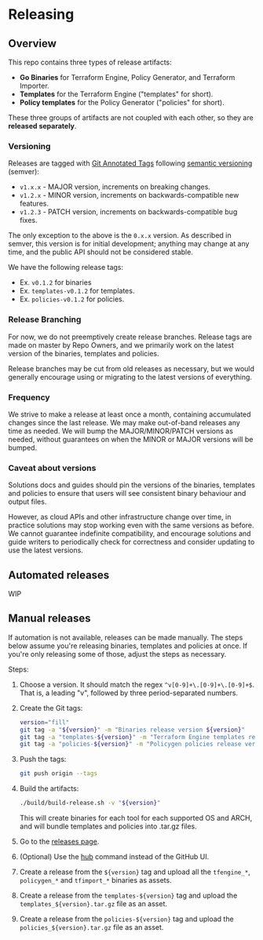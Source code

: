 <!-- markdownlint-configure-file { "MD013": { "line_length": 120 } } -->
# Releasing

## Overview

This repo contains three types of release artifacts:

* **Go Binaries** for Terraform Engine, Policy Generator, and Terraform Importer.
* **Templates** for the Terraform Engine ("templates" for short).
* **Policy templates** for the Policy Generator ("policies" for short).

These three groups of artifacts are not coupled with each other, so they are **released separately**.

### Versioning

Releases are tagged with [Git Annotated Tags](https://git-scm.com/book/en/v2/Git-Basics-Tagging) following [semantic
versioning](https://semver.org/) (semver):

* `v1.x.x` - MAJOR version, increments on breaking changes.
* `v1.2.x` - MINOR version, increments on backwards-compatible new features.
* `v1.2.3` - PATCH version, increments on backwards-compatible bug fixes.

The only exception to the above is the `0.x.x` version. As described in semver, this version is for initial development;
anything may change at any time, and the public API should not be considered stable.

We have the following release tags:

* Ex. `v0.1.2` for binaries
* Ex. `templates-v0.1.2` for templates.
* Ex. `policies-v0.1.2` for policies.

### Release Branching

For now, we do not preemptively create release branches. Release tags are made on master by Repo Owners, and we
primarily work on the latest version of the binaries, templates and policies.

Release branches may be cut from old releases as necessary, but we would generally encourage using or migrating to the
latest versions of everything.

### Frequency

We strive to make a release at least once a month, containing accumulated changes since the last release. We may make
out-of-band releases any time as needed. We will bump the MAJOR/MINOR/PATCH versions as needed, without guarantees on
when the MINOR or MAJOR versions will be bumped.

### Caveat about versions

Solutions docs and guides should pin the versions of the binaries, templates and policies to ensure that users will see
consistent binary behaviour and output files.

However, as cloud APIs and other infrastructure change over time, in practice solutions may stop working even with the
same versions as before. We cannot guarantee indefinite compatibility, and encourage solutions and guide writers to
periodically check for correctness and consider updating to use the latest versions.

## Automated releases

WIP

## Manual releases

If automation is not available, releases can be made manually. The steps below
assume you're releasing binaries, templates and policies at once. If you're
only releasing some of those, adjust the steps as necessary.

Steps:

1. Choose a version. It should match the regex `^v[0-9]+\.[0-9]+\.[0-9]+$`.
   That is, a leading "v", followed by three period-separated numbers.

1. Create the Git tags:

   ```bash
   version="fill"
   git tag -a "${version}" -m "Binaries release version ${version}"
   git tag -a "templates-${version}" -m "Terraform Engine templates release version ${version}"
   git tag -a "policies-${version}" -m "Policygen policies release version ${version}"
   ```

1. Push the tags:

   ```bash
   git push origin --tags
   ```

1. Build the artifacts:

   ```bash
   ./build/build-release.sh -v "${version}"
   ```

   This will create binaries for each tool for each supported OS and ARCH,
   and will bundle templates and policies into .tar.gz files.

1. Go to the [releases page](https://github.com/GoogleCloudPlatform/healthcare-data-protection-suite/releases/).

1. (Optional) Use the [hub](https://github.com/github/hub) command instead of the GitHub UI.

1. Create a release from the `${version}` tag and upload all the `tfengine_*`,
   `policygen_*` and `tfimport_*` binaries as assets.

1. Create a release from the `templates-${version}` tag and upload the
   `templates_${version}.tar.gz` file as an asset.

1. Create a release from the `policies-${version}` tag and upload the
   `policies_${version}.tar.gz` file as an asset.
